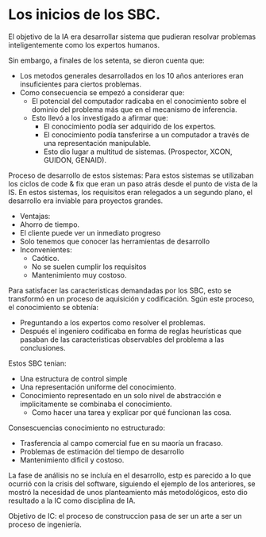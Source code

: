 # Los inicios de los SBC.

El objetivo de la IA era desarrollar sistema que pudieran resolvar problemas inteligentemente como los expertos humanos.


Sin embargo, a finales de los setenta, se dieron cuenta que:
- Los metodos generales desarrollados en los 10 años anteriores eran insuficientes para ciertos problemas.
- Como consecuencia se empezó a considerar que:
  - El potencial del computador radicaba en el conocimiento sobre el dominio del problema más que en el mecanismo de inferencia.
  - Esto llevó a los investigado a afirmar que:
    - El conocimiento podía ser adquirido de los expertos.
    - El conocimiento podía tansferirse a un computador a través de una representación manipulable.
    - Esto dio lugar a multitud de sistemas. (Prospector, XCON, GUIDON, GENAID). 
     
Proceso de desarrollo de estos sistemas:
Para estos sistemas se utilizaban los ciclos de code & fix que eran un paso atrás desde el punto de vista de la IS. 
En estos sistemas, los requisitos eran relegados a un segundo plano, el desarrollo era inviable para proyectos grandes.
 - Ventajas:
  - Ahorro de tiempo.
  - El cliente puede ver un inmediato progreso
  - Solo tenemos que conocer las herramientas de desarrollo
- Inconvenientes:
  - Caótico.
  - No se suelen cumplir los requisitos
  - Mantenimiento muy costoso.  

Para satisfacer las caracteristicas demandadas por los SBC, esto se transformó en un proceso de aquisición y codificación.
Sgún este proceso, el conocimiento se obtenía:
- Preguntando a los expertos como resolver el problemas.
- Después el ingeniero codificaba en forma de reglas heurísticas que pasaban  de las caracteristicas observables del problema a las conclusiones.

Estos SBC tenian:
- Una estructura de control simple
- Una representación uniforme del conocimiento.
- Conocimiento representado en un solo nivel de abstracción e implicitamente se combinaba el conocimiento.
  - Como hacer una tarea y explicar por qué funcionan las cosa. 

Consescuencias conocimiento no estructurado:
- Trasferencia al campo comercial fue en su maoría un fracaso.
- Problemas de estimación del tiempo de desarrollo
- Mantenimiento dificil y costoso.

La fase de análisis no se incluía en el desarrollo, estp es parecido a lo que ocurrió con la crisis del software, siguiendo el ejemplo de los anteriores, se mostró la necesidad de unos planteamiento más metodológicos, esto dio resultado a la IC como disciplina de IA.

Objetivo de IC: el proceso de construccion pasa de ser un arte a ser un proceso de ingeniería.












